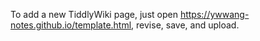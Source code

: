 To add a new TiddlyWiki page, just open https://ywwang-notes.github.io/template.html, revise, save, and upload.
